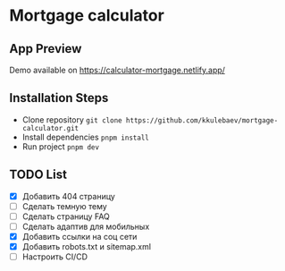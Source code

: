 # Mortgage calculator

## App Preview

Demo available on https://calculator-mortgage.netlify.app/

## Installation Steps

- Clone repository `git clone https://github.com/kkulebaev/mortgage-calculator.git`
- Install dependencies `pnpm install`
- Run project `pnpm dev`

## TODO List

- [x] Добавить 404 страницу
- [ ] Сделать темную тему
- [ ] Сделать страницу FAQ
- [ ] Сделать адаптив для мобильных
- [x] Добавить ссылки на соц сети
- [x] Добавить robots.txt и sitemap.xml
- [ ] Настроить CI/CD
